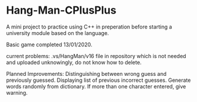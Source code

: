 # Hang-Man-CPlusPlus
A mini project to practice using C++ in preperation before starting a university module based on the language.

Basic game completed 13/01/2020.

current problems:
  .vs/HangMan/v16 file in repository which is not needed and uploaded unknowingly, do not know how to delete.
  
Planned Improvements:
  Distinguishing between wrong guess and previously guessed.
  Displaying list of previous incorrect guesses.
  Generate words randomly from dictionary.
  If more than one character entered, give warning.
